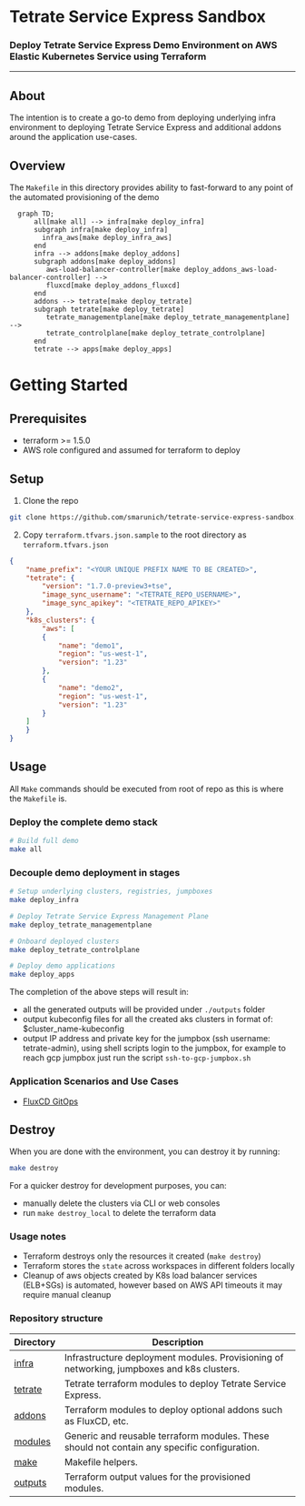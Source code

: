 # Tetrate Service Express Sandbox

### Deploy Tetrate Service Express Demo Environment on AWS Elastic Kubernetes Service using Terraform

---

## About

The intention is to create a go-to demo from deploying underlying infra environment to deploying Tetrate Service Express and additional addons around the application use-cases.

## Overview

The `Makefile` in this directory provides ability to fast-forward to any point of the automated provisioning of the demo

```mermaid
  graph TD;
      all[make all] --> infra[make deploy_infra]
      subgraph infra[make deploy_infra]
        infra_aws[make deploy_infra_aws]
      end
      infra --> addons[make deploy_addons]
      subgraph addons[make deploy_addons]
         aws-load-balancer-controller[make deploy_addons_aws-load-balancer-controller] -->
         fluxcd[make deploy_addons_fluxcd]
      end
      addons --> tetrate[make deploy_tetrate]
      subgraph tetrate[make deploy_tetrate]
         tetrate_managementplane[make deploy_tetrate_managementplane] -->
         tetrate_controlplane[make deploy_tetrate_controlplane]
      end
      tetrate --> apps[make deploy_apps]
```

# Getting Started

## Prerequisites

- terraform >= 1.5.0
- AWS role configured and assumed for terraform to deploy 
## Setup

1. Clone the repo

```bash
git clone https://github.com/smarunich/tetrate-service-express-sandbox.git
```

2. Copy `terraform.tfvars.json.sample` to the root directory as `terraform.tfvars.json`

```json
{
    "name_prefix": "<YOUR UNIQUE PREFIX NAME TO BE CREATED>",
    "tetrate": {
        "version": "1.7.0-preview3+tse",
        "image_sync_username": "<TETRATE_REPO_USERNAME>",
        "image_sync_apikey": "<TETRATE_REPO_APIKEY>"
    },
    "k8s_clusters": {
        "aws": [
        {
            "name": "demo1",
            "region": "us-west-1",
            "version": "1.23"
        },
        {
            "name": "demo2",
            "region": "us-west-1",
            "version": "1.23"
        } 
    ]
    }
}
```

## Usage

All `Make` commands should be executed from root of repo as this is where the `Makefile` is.

### Deploy the complete demo stack

```bash
# Build full demo
make all
```

### Decouple demo deployment in stages

```bash
# Setup underlying clusters, registries, jumpboxes
make deploy_infra

# Deploy Tetrate Service Express Management Plane
make deploy_tetrate_managementplane

# Onboard deployed clusters
make deploy_tetrate_controlplane

# Deploy demo applications
make deploy_apps
```


The completion of the above steps will result in:

- all the generated outputs will be provided under `./outputs` folder
- output kubeconfig files for all the created aks clusters in format of: $cluster_name-kubeconfig
- output IP address and private key for the jumpbox (ssh username: tetrate-admin), using shell scripts login to the jumpbox, for example to reach gcp jumpbox just run the script `ssh-to-gcp-jumpbox.sh`

### Application Scenarios and Use Cases

* [FluxCD GitOps](./addons/README.md#fluxcd)

## Destroy

When you are done with the environment, you can destroy it by running:

```bash
make destroy
```

For a quicker destroy for development purposes, you can:

- manually delete the clusters via CLI or web consoles
- run `make destroy_local` to delete the terraform data

### Usage notes

- Terraform destroys only the resources it created (`make destroy`)
- Terraform stores the `state` across workspaces in different folders locally
- Cleanup of aws objects created by K8s load balancer services (ELB+SGs) is automated, however based on AWS API timeouts it may require manual cleanup


### Repository structure

| Directory | Description |
| --------- | ----------- |
| [infra](infra) | Infrastructure deployment modules. Provisioning of networking, jumpboxes and k8s clusters. |
| [tetrate](tetrate) | Tetrate terraform modules to deploy Tetrate Service Express. |
| [addons](addons) | Terraform modules to deploy optional addons such as FluxCD, etc. |
| [modules](modules) | Generic and reusable terraform modules. These should not contain any specific configuration. |
| [make](make) | Makefile helpers. |
| [outputs](outputs) | Terraform output values for the provisioned modules. |